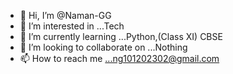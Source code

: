 - 👋 Hi, I’m @Naman-GG
- 👀 I’m interested in ...Tech
- 🌱 I’m currently learning ...Python,(Class XI) CBSE
- 💞️ I’m looking to collaborate on ...Nothing
- 📫 How to reach me ...ng101202302@gmail.com

<!---
Naman-GG/Naman-GG is a ✨ special ✨ repository because its `README.md` (this file) appears on your GitHub profile.
You can click the Preview link to take a look at your changes.
--->
